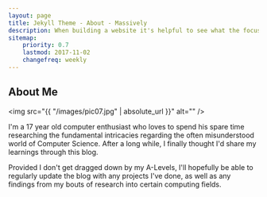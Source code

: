 ```yaml
---
layout: page
title: Jekyll Theme - About - Massively
description: When building a website it's helpful to see what the focus of your site is. This page is an example of how to show a website's focus.
sitemap:
    priority: 0.7
    lastmod: 2017-11-02
    changefreq: weekly
---
```

## About Me

<span class="image left"><img src="{{ "/images/pic07.jpg" | absolute_url }}" alt="" /></span>

I'm a 17 year old computer enthusiast who loves to spend his spare time researching the fundamental intricacies regarding the often misunderstood world of Computer Science. After a long while, I finally thought I'd share my learnings through this blog.

Provided I don't get dragged down by my A-Levels, I'll hopefully be able to regularly update the blog with any projects I've done, as well as any findings from my bouts of research into certain computing fields.

